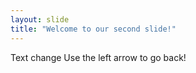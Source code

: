```yaml
---
layout: slide
title: "Welcome to our second slide!"
---
```

Text change
Use the left arrow to go back!
